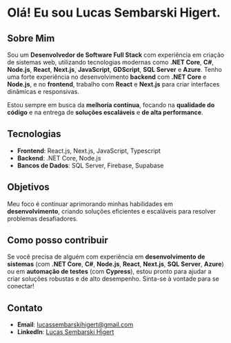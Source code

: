 # Olá! Eu sou Lucas Sembarski Higert.

## Sobre Mim

Sou um **Desenvolvedor de Software Full Stack** com experiência em criação de sistemas web, utilizando tecnologias modernas como **.NET Core**, **C#**, **Node.js**, **React**, **Next.js**, **JavaScript**, **GDScript**, **SQL Server** e **Azure**. Tenho uma forte experiência no desenvolvimento **backend** com **.NET Core** e **Node.js**, e no **frontend**, trabalho com **React** e **Next.js** para criar interfaces dinâmicas e responsivas.

Estou sempre em busca da **melhoria contínua**, focando na **qualidade do código** e na entrega de **soluções escaláveis** e **de alta performance**.

## Tecnologias

- **Frontend**: React.js, Next.js, JavaScript, Typescript
- **Backend**: .NET Core, Node.js
- **Bancos de Dados**: SQL Server, Firebase, Supabase

## Objetivos

Meu foco é continuar aprimorando minhas habilidades em **desenvolvimento**, criando soluções eficientes e escaláveis para resolver problemas desafiadores.

## Como posso contribuir

Se você precisa de alguém com experiência em **desenvolvimento de sistemas** (com **.NET Core**, **C#**, **Node.js**, **React**, **Next.js**, **SQL Server**, **Azure**) ou em **automação de testes** (com **Cypress**), estou pronto para ajudar a criar soluções robustas e de alto desempenho. Sinta-se à vontade para se conectar!

## Contato

- **Email**: lucassembarskihigert@gmail.com
- **LinkedIn**: [Lucas Sembarski Higert](https://www.linkedin.com/in/lucas-higert/)
